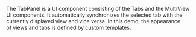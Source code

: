 The TabPanel is&nbsp;a&nbsp;UI component consisting of&nbsp;the Tabs and the MultiView UI components. It&nbsp;automatically synchronizes the selected tab with the currently displayed view and vice versa. In&nbsp;this demo, the appearance of&nbsp;views and tabs is&nbsp;defined by&nbsp;custom templates.

